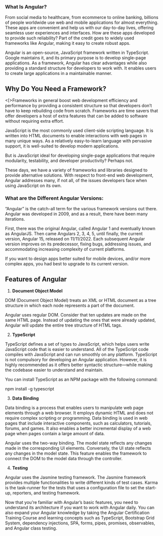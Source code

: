 ### What Is Angular?

<p>From social media to healthcare, from ecommerce to online banking, billions of people worldwide use web and mobile applications for almost everything. These apps are convenient and help us with our day-to-day lives, offering seamless user experiences and interfaces. How are these apps developed to provide such reliability? Part of the credit goes to widely used frameworks like Angular, making it easy to create robust apps.
</p>

<p>Angular is an open-source, JavaScript framework written in TypeScript. Google maintains it, and its primary purpose is to develop single-page applications. As a framework, Angular has clear advantages while also providing a standard structure for developers to work with. It enables users to create large applications in a maintainable manner. <p>

## Why Do You Need a Framework?
<[>Frameworks in general boost web development efficiency and performance by providing a consistent structure so that developers don’t have to keep rebuilding code from scratch. Frameworks are time savers that offer developers a host of extra features that can be added to software without requiring extra effort.</p>

<p>JavaScript is the most commonly used client-side scripting language. It is written into HTML documents to enable interactions with web pages in many unique ways. As a relatively easy-to-learn language with pervasive support, it is well-suited to develop modern applications. </p>

<p>But is JavaScript ideal for developing single-page applications that require modularity, testability, and developer productivity? Perhaps not. </p>

<p>These days, we have a variety of frameworks and libraries designed to provide alternative solutions. With respect to front-end web development, Angular addresses many, if not all, of the issues developers face when using JavaScript on its own.</p>


### What are the Different Angular Versions: 

<p>“Angular” is the catch-all term for the various framework versions out there. Angular was developed in 2009, and as a result, there have been many iterations.</p>

<p>First, there was the original Angular, called Angular 1 and eventually known as AngularJS. Then came Angulars 2, 3, 4, 5, until finally, the current version, Angular 15, released on 11/11/2022. Each subsequent Angular version improves on its predecessor, fixing bugs, addressing issues, and accommodating increasing complexity of current platforms.</p>

<p>If you want to design apps better suited for mobile devices, and/or more complex apps, you had best to upgrade to its current version.</p>

## Features of Angular

1. <b>Document Object Model </b>

<p>DOM (Document Object Model) treats an XML or HTML document as a tree structure in which each node represents a part of the document.</p>

<p>Angular uses regular DOM. Consider that ten updates are made on the same HTML page. Instead of updating the ones that were already updated, Angular will update the entire tree structure of HTML tags.</p>

2. <b>TypeScript </b>
<p>TypeScript defines a set of types to JavaScript, which helps users write JavaScript code that is easier to understand. All of the TypeScript code compiles with JavaScript and can run smoothly on any platform. TypeScript is not compulsory for developing an Angular application. However, it is highly recommended as it offers better syntactic structure—while making the codebase easier to understand and maintain. </p>

You can install TypeScript as an NPM package with the following command:

npm install -g typescript

3. <b>Data Binding</b>
<p>Data binding is a process that enables users to manipulate web page elements through a web browser. It employs dynamic HTML and does not require complex scripting or programming. Data binding is used in web pages that include interactive components, such as calculators, tutorials, forums, and games. It also enables a better incremental display of a web page when pages contain a large amount of data. </p>

<p>Angular uses the two-way binding. The model state reflects any changes made in the corresponding UI elements. Conversely, the UI state reflects any changes in the model state. This feature enables the framework to connect the DOM to the model data through the controller.</p>


4. <b>Testing </b>

<p>Angular uses the Jasmine testing framework. The Jasmine framework provides multiple functionalities to write different kinds of test cases. Karma is the task-runner for the tests that uses a configuration file to set the start-up, reporters, and testing framework.</p>

<p>Now that you’re familiar with Angular’s basic features, you need to understand its architecture if you want to work with Angular daily. You can also expand your Angular knowledge by taking the Angular Certification Training Course and learning concepts such as TypeScript, Bootstrap Grid System, dependency injections, SPA, forms, pipes, promises, observables, and Angular class testing.</p>
